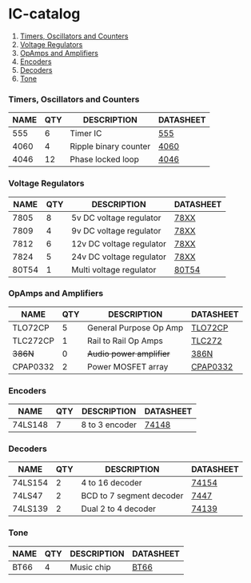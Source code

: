 # IC-catalog

1. [Timers, Oscillators and Counters](#Timers)
2. [Voltage Regulators](#VoltageRegulators)
3. [OpAmps and Amplifiers](#Amplifiers)
4. [Encoders](#Encoders)
5. [Decoders](#Decoders)
6. [Tone](#Tone)

### <a name="Timers"></a>Timers, Oscillators and Counters
NAME     | QTY | DESCRIPTION              | DATASHEET                         
---------|-----|--------------------------|-----------------------------------
555      | 6   | Timer IC                 | [555](555/datasheet.pdf)          
4060     | 4   | Ripple binary counter    | [4060](4060/datasheet.pdf)        
4046     | 12  | Phase locked loop        | [4046](4046/datasheet.pdf)        

### <a name="VoltageRegulators"></a>Voltage Regulators
NAME     | QTY | DESCRIPTION              | DATASHEET                         
---------|-----|--------------------------|-----------------------------------
7805     | 8   | 5v DC voltage regulator  | [78XX](78XX/datasheet.pdf)        
7809     | 4   | 9v DC voltage regulator  | [78XX](78XX/datasheet.pdf)        
7812     | 6   | 12v DC voltage regulator | [78XX](78XX/datasheet.pdf)        
7824     | 5   | 24v DC voltage regulator | [78XX](78XX/datasheet.pdf)        
80T54    | 1   | Multi voltage regulator  | [80T54](80T54/datasheet.pdf)      

### <a name="Amplifiers"></a>OpAmps and Amplifiers
NAME     | QTY | DESCRIPTION              | DATASHEET                         
---------|-----|--------------------------|-----------------------------------
TLO72CP  | 5   | General Purpose Op Amp   | [TLO72CP](TLO72CP/datasheet.pdf)  
TLC272CP | 1   | Rail to Rail Op Amps     | [TLC272](TLC272/datasheet.pdf)    
~~386N~~ | 0   | ~~Audio power amplifier~~| [386N](386N/datasheet.pdf)
CPAP0332 | 2   | Power MOSFET array       | [CPAP0332](CPAP0332/datasheet.pdf)

### <a name="Encoders"></a>Encoders
NAME     | QTY | DESCRIPTION              | DATASHEET                         
---------|-----|--------------------------|-----------------------------------
74LS148  | 7   | 8 to 3 encoder           | [74148](74148/datasheet.pdf)      

### <a name="Decoders"></a>Decoders
NAME     | QTY | DESCRIPTION              | DATASHEET                         
---------|-----|--------------------------|-----------------------------------
74LS154  | 2   | 4 to 16 decoder          | [74154](74154/datasheet.pdf)      
74LS47   | 2   | BCD to 7 segment decoder | [7447](7447/datasheet.pdf)        
74LS139  | 2   | Dual 2 to 4 decoder      | [74139](74139/datasheet.pdf)      

### <a name="Tone"></a>Tone
NAME     | QTY | DESCRIPTION              | DATASHEET                         
---------|-----|--------------------------|-----------------------------------
BT66     | 4   | Music chip               | [BT66](BT66/datasheet.pdf)        
